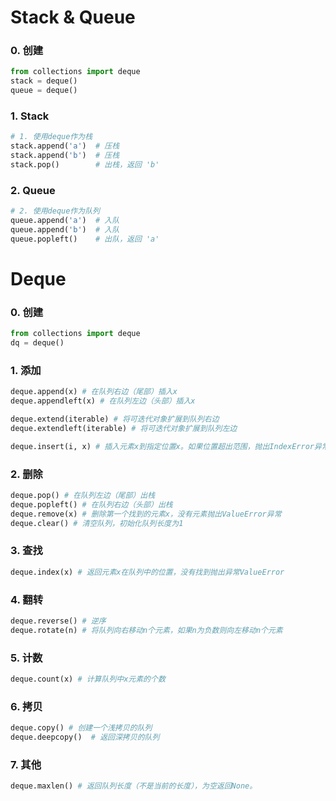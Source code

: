 # Stack & Queue

### 0. 创建

```python
from collections import deque
stack = deque()
queue = deque()
```

### 1. Stack

```python
# 1. 使用deque作为栈
stack.append('a')  # 压栈
stack.append('b')  # 压栈
stack.pop()        # 出栈，返回 'b'
```

### 2. Queue

```python
# 2. 使用deque作为队列
queue.append('a')  # 入队
queue.append('b')  # 入队
queue.popleft()    # 出队，返回 'a'
```

# Deque

### 0. 创建

```python
from collections import deque
dq = deque()
```

### 1. 添加

```python
deque.append(x) # 在队列右边（尾部）插入x
deque.appendleft(x) # 在队列左边（头部）插入x

deque.extend(iterable) # 将可迭代对象扩展到队列右边
deque.extendleft(iterable) # 将可迭代对象扩展到队列左边

deque.insert(i, x) # 插入元素x到指定位置x。如果位置超出范围，抛出IndexError异常
```

### 2. 删除

```python
deque.pop() # 在队列左边（尾部）出栈
deque.popleft() # 在队列右边（头部）出栈
deque.remove(x) # 删除第一个找到的元素x，没有元素抛出ValueError异常
deque.clear() # 清空队列，初始化队列长度为1
```

### 3. 查找

```python
deque.index(x) # 返回元素x在队列中的位置，没有找到抛出异常ValueError

```

### 4. 翻转

```python
deque.reverse() # 逆序
deque.rotate(n) # 将队列向右移动n个元素，如果n为负数则向左移动n个元素
```

### 5. 计数

```python
deque.count(x) # 计算队列中x元素的个数
```

### 6. 拷贝

```python
deque.copy() # 创建一个浅拷贝的队列
deque.deepcopy()  # 返回深拷贝的队列
```

### 7. 其他

```python
deque.maxlen() # 返回队列长度（不是当前的长度），为空返回None。
```
